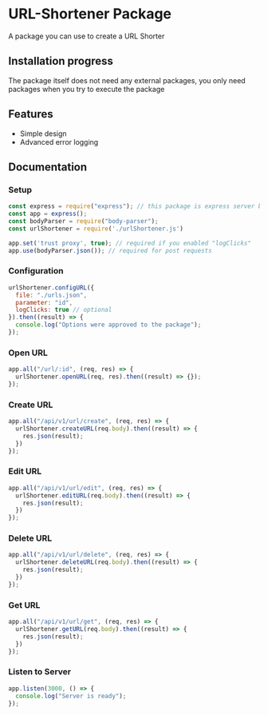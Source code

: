 # URL-Shortener Package
A package you can use to create a URL Shorter

## Installation progress
The package itself does not need any external packages, you only need packages when you try to execute the package

## Features
- Simple design
- Advanced error logging

## Documentation
### Setup
```js
const express = require("express"); // this package is express server based
const app = express();
const bodyParser = require("body-parser");
const urlShortener = require('./urlShortener.js')

app.set('trust proxy', true); // required if you enabled "logClicks"
app.use(bodyParser.json()); // required for post requests
```
### Configuration
```js
urlShortener.configURL({
  file: "./urls.json",
  parameter: "id",
  logClicks: true // optional
}).then((result) => {
  console.log("Options were approved to the package");
});
```

### Open URL
```js
app.all("/url/:id", (req, res) => {
  urlShortener.openURL(req, res).then((result) => {});
});
```

### Create URL
```js
app.all("/api/v1/url/create", (req, res) => {
  urlShortener.createURL(req.body).then((result) => {
    res.json(result);
  })
});
```

### Edit URL
```js
app.all("/api/v1/url/edit", (req, res) => {
  urlShortener.editURL(req.body).then((result) => {
    res.json(result);
  })
});
```

### Delete URL
```js
app.all("/api/v1/url/delete", (req, res) => {
  urlShortener.deleteURL(req.body).then((result) => {
    res.json(result);
  })
});
```

### Get URL
```js
app.all("/api/v1/url/get", (req, res) => {
  urlShortener.getURL(req.body).then((result) => {
    res.json(result);
  })
});
```

### Listen to Server
```js
app.listen(3000, () => {
  console.log("Server is ready");
});
```
